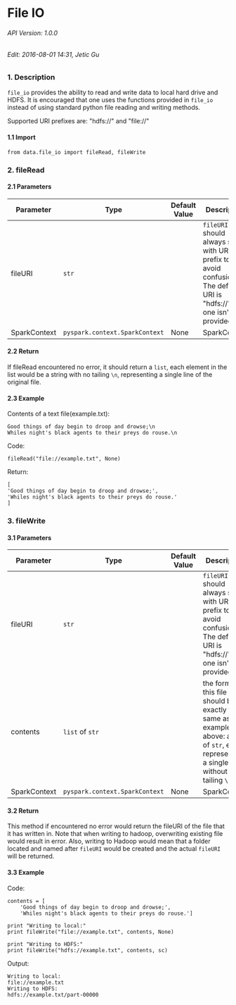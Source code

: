 # File IO

###### API Version: 1.0.0
###### Edit: 2016-08-01 14:31, Jetic Gu

### 1. Description

`file_io` provides the ability to read and write data to local hard drive and
HDFS.
It is encouraged that one uses the functions provided in `file_io` instead of
using standard python file reading and writing methods.

Supported URI prefixes are: "hdfs://" and "file://"

#### 1.1 Import

	from data.file_io import fileRead, fileWrite

### 2. fileRead

#### 2.1 Parameters

Parameter		|	Type				|	Default Value	|	Description	|	Examples
----------------|-----------------------|-------------------|---------------|------------
fileURI			| `str`					|					| `fileURI` should always start with URI prefix to avoid confusion. The default URI is "hdfs://" if one isn't provided.	| "file://example.txt"; "hdfs://example.txt"
SparkContext	| `pyspark.context.SparkContext` | None		| SparkContext	|	sc

#### 2.2 Return

If fileRead encountered no error, it should return a `list`, each element in
the list would be a string with no tailing `\n`, representing a single line of
the original file.

#### 2.3 Example

Contents of a text file(example.txt):

	Good things of day begin to droop and drowse;\n
	Whiles night's black agents to their preys do rouse.\n

Code:

	fileRead("file://example.txt", None)

Return:

	[
	'Good things of day begin to droop and drowse;',
	'Whiles night's black agents to their preys do rouse.'
	]


### 3. fileWrite

#### 3.1 Parameters

Parameter		|	Type				|	Default Value	|	Description	|	Examples
----------------|-----------------------|-------------------|---------------|------------
fileURI			| `str`					|					| `fileURI` should always start with URI prefix to avoid confusion. The default URI is "hdfs://" if one isn't provided.	| "file://example.txt"; "hdfs://example.txt"
contents		| `list` of `str`		|					| the format of this file should be exactly the same as the example above: a `list` of `str`, each representing a single line without tailing `\n`. | ['Good things of day begin to droop and drowse;',	'Whiles night's black agents to their preys do rouse.']
SparkContext	| `pyspark.context.SparkContext` | None		| SparkContext	|	sc

#### 3.2 Return

This method if encountered no error would return the fileURI of the file that it has written in. Note that when writing to hadoop, overwriting existing file would result in error. Also, writing to Hadoop would mean that a folder located and named after `fileURI` would be created and the actual `fileURI` will be returned.

#### 3.3 Example

Code:

	contents = [
		'Good things of day begin to droop and drowse;',
		'Whiles night's black agents to their preys do rouse.']

	print "Writing to local:"
	print fileWrite("file://example.txt", contents, None)
	
	print "Writing to HDFS:"
	print fileWrite("hdfs://example.txt", contents, sc)

Output:

	Writing to local:
	file://example.txt
	Writing to HDFS:
	hdfs://example.txt/part-00000
